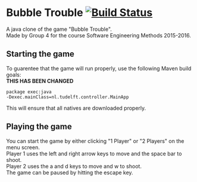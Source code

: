 # Bubble Trouble [![Build Status](https://travis-ci.org/Pathemeous/sem-group-4.svg?branch=master)](https://travis-ci.org/Pathemeous/sem-group-4)
A java clone of the game "Bubble Trouble". <br />
Made by Group 4 for the course Software Engineering Methods 2015-2016.

## Starting the game
To guarentee that the game will run properly, use the following Maven build goals:<br />
**THIS HAS BEEN CHANGED**

<code>package exec:java -Dexec.mainClass=nl.tudelft.controller.MainApp</code>

This will ensure that all natives are downloaded properly.

## Playing the game
You can start the game by either clicking "1 Player" or "2 Players" on the menu screen.<br />
Player 1 uses the left and right arrow keys to move and the space bar to shoot.<br />
Player 2 uses the a and d keys to move and w to shoot.<br />
The game can be paused by hitting the escape key.
